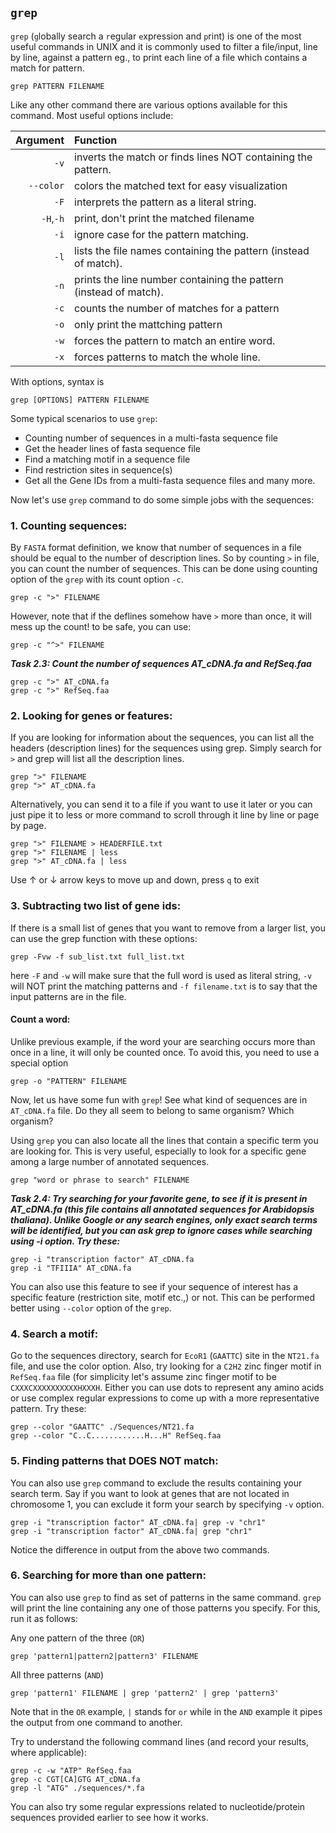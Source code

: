 ## `grep`

`grep` (`g`lobally search a `r`egular `e`xpression and `p`rint) is one of the most useful commands in UNIX and it is commonly used to filter a file/input, line by line, against a pattern eg., to print each line of a file which contains a match for pattern.

```
grep PATTERN FILENAME
```
Like any other command there are various options available for this command. Most useful options include:

| Argument  | Function                                                          |
|----------:|:------------------------------------------------------------------|
| `-v`      | inverts the match or finds lines NOT containing the pattern.      |
| `--color` | colors the matched text for easy visualization                    |
| `-F`      | interprets the pattern as a literal string.                       |
| `-H`,`-h` | print, don't print the matched filename                           |
| `-i`      | ignore case for the pattern matching.                             |
| `-l`      | lists the file names containing the pattern (instead of match).   |
| `-n`      | prints the line number containing the pattern (instead of match). |
| `-c`      | counts the number of matches for a pattern                        |
| `-o`      | only print the mattching pattern 			                        |
| `-w`      | forces the pattern to match an entire word.                       |
| `-x`      | forces patterns to match the whole line.                          |

With options, syntax is

```
grep [OPTIONS] PATTERN FILENAME
```

Some typical scenarios to use `grep`:
  -	Counting number of sequences in a multi-fasta sequence file
  -	Get the header lines of fasta sequence file
  -	Find a matching motif in a sequence file
  -	Find restriction sites in sequence(s)
  -	Get all the Gene IDs from a multi-fasta sequence files and many more.

Now let's use `grep` command to do some simple jobs with the sequences:

### 1. Counting sequences:

By `FASTA` format definition, we know that number of sequences in a file should be equal to the number of description lines. So by counting `>` in file, you can count the number of sequences. This can be done using counting option of the `grep` with its count option `-c`.
```
grep -c ">" FILENAME
```
However, note that if the deflines somehow have `>` more than once, it will mess up the count! to be safe, you can use:
```
grep -c "^>" FILENAME
```
***Task 2.3: Count the number of sequences AT_cDNA.fa and RefSeq.faa***
```
grep -c ">" AT_cDNA.fa
grep -c ">" RefSeq.faa
```

### 2.  Looking for genes or features:

If you are looking for information about the sequences, you can list all the headers (description lines) for the sequences using grep. Simply search for `>` and grep will list all the description lines.
```
grep ">" FILENAME
grep ">" AT_cDNA.fa
```
Alternatively, you can send it to a file if you want to use it later or you can just pipe it to less or more command to scroll through it line by line or page by page.
```
grep ">" FILENAME > HEADERFILE.txt
grep ">" FILENAME | less
grep ">" AT_cDNA.fa | less		
```
Use  &#8593; or &#8595; arrow keys to move up and down, press `q` to exit

### 3. Subtracting two list of gene ids:

If there is a small list of genes that you want to remove from a larger list, you can use the grep function with these options:
```
grep -Fvw -f sub_list.txt full_list.txt
```
here `-F` and `-w` will make sure that the full word is used as literal string, `-v` will NOT print the matching patterns and `-f filename.txt` is to say that the input patterns are in the file.

#### Count a word:

Unlike previous example, if the word your are searching occurs more than once in a line, it will only be counted once. To avoid this, you need to use a special option
```
grep -o "PATTERN" FILENAME
```

Now, let us have some fun with `grep`! See what kind of sequences are in `AT_cDNA.fa` file. Do they all seem to belong to same organism? Which organism?

Using `grep` you can also locate all the lines that contain a specific term you are looking for. This is very useful, especially to look for a specific gene among a large number of annotated sequences.
```
grep "word or phrase to search" FILENAME
```
***Task 2.4: Try searching for your favorite gene, to see if it is present in AT_cDNA.fa (this file contains all annotated sequences for Arabidopsis thaliana). Unlike Google or any search engines, only exact search terms will be identified, but you can ask grep to ignore cases while searching using -i option. Try these:***
```
grep -i "transcription factor" AT_cDNA.fa
grep -i "TFIIIA" AT_cDNA.fa
```
You can also use this feature to see if your sequence of interest has a specific feature (restriction site, motif etc.,) or not. This can be performed better using `--color` option of the `grep`.

### 4. Search a motif:

Go to the sequences directory, search for `EcoR1` (`GAATTC`) site in the `NT21.fa` file, and use the color option. Also, try looking for a `C2H2` zinc finger motif in `RefSeq.faa` file (for simplicity let's assume zinc finger motif to be `CXXXCXXXXXXXXXXHXXXH`. Either you can use dots to represent any amino acids or use complex regular expressions to come up with a more representative pattern. Try these:

```
grep --color "GAATTC" ./Sequences/NT21.fa
grep --color "C..C............H...H" RefSeq.faa
```

### 5. Finding patterns that DOES NOT match:

You can also use `grep` command to exclude the results containing your search term. Say if you want to look at genes that are not located in chromosome 1, you can exclude it form your search by specifying `-v` option.

```
grep -i "transcription factor" AT_cDNA.fa| grep -v "chr1"
grep -i "transcription factor" AT_cDNA.fa| grep "chr1"
```

Notice the difference in output from the above two commands.

### 6. Searching for more than one pattern:

You can also use `grep` to find as set of patterns in the same command. `grep` will print the line containing any one of those patterns you specify. For this, run it as follows:

Any one pattern of the three (`OR`)
```
grep 'pattern1|pattern2|pattern3' FILENAME
```

All three patterns (`AND`)
```
grep 'pattern1' FILENAME | grep 'pattern2' | grep 'pattern3'
```

Note that in the `OR` example, `|` stands for `or` while in the `AND` example it pipes the output from one command to another.

Try to understand the following command lines (and record your results, where applicable):

```
grep -c -w "ATP" RefSeq.faa
grep -c CGT[CA]GTG AT_cDNA.fa
grep -l "ATG" ./sequences/*.fa
```

You can also try some regular expressions related to nucleotide/protein sequences provided earlier to see how it works.
